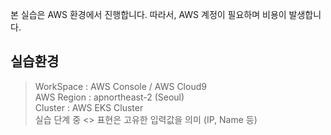 본 실습은 AWS 환경에서 진행합니다. 따라서, AWS 계정이 필요하며 비용이 발생합니다.

실습환경
--------
> WorkSpace : AWS Console / AWS Cloud9  
> AWS Region : apnortheast-2 (Seoul)  
> Cluster : AWS EKS Cluster  
> 실습 단계 중 <> 표현은 고유한 입력값을 의미 (IP, Name 등)